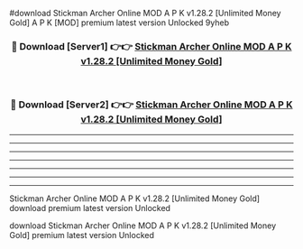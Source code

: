 #download Stickman Archer Online MOD A P K v1.28.2 [Unlimited Money Gold]  A P K [MOD] premium latest version Unlocked 9yheb 



<div align="center">
<h3>🔴 Download [Server1] 👉👉 <a href="https://apkdownload2.web.app/">Stickman Archer Online MOD A P K v1.28.2 [Unlimited Money Gold] </a></h3><br>

<h3>🔴 Download [Server2] 👉👉 <a href="https://apkdownload2.web.app/">Stickman Archer Online MOD A P K v1.28.2 [Unlimited Money Gold] </a></h3>
</div>





----------------------------------------------------------

----------------------------------------------------------

----------------------------------------------------------

----------------------------------------------------------

----------------------------------------------------------

----------------------------------------------------------

----------------------------------------------------------

Stickman Archer Online MOD A P K v1.28.2 [Unlimited Money Gold]  download premium latest version Unlocked

download Stickman Archer Online MOD A P K v1.28.2 [Unlimited Money Gold]  premium latest version Unlocked
